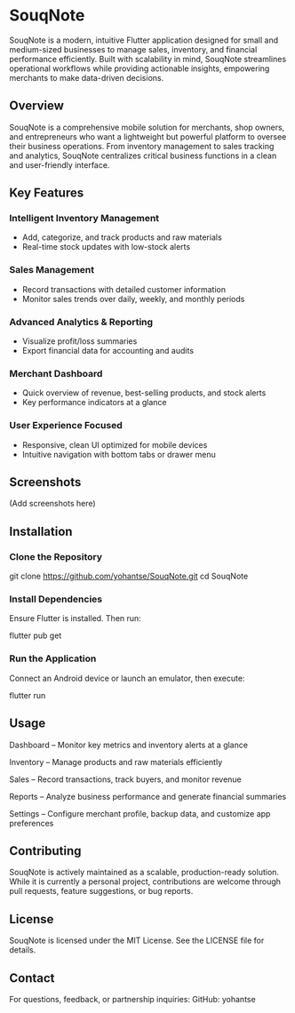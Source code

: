 
# SouqNote

   SouqNote is a modern, intuitive Flutter application designed for small and medium-sized businesses to manage sales, inventory, and financial performance efficiently. Built with scalability in mind, SouqNote streamlines operational workflows while providing actionable insights, empowering merchants to make data-driven decisions.

## Overview

SouqNote is a comprehensive mobile solution for merchants, shop owners, and entrepreneurs who want a lightweight but powerful platform to oversee their business operations. From inventory management to sales tracking and analytics, SouqNote centralizes critical business functions in a clean and user-friendly interface.

## Key Features

### Intelligent Inventory Management
   - Add, categorize, and track products and raw materials
   - Real-time stock updates with low-stock alerts
### Sales Management
   - Record transactions with detailed customer information
   - Monitor sales trends over daily, weekly, and monthly periods
### Advanced Analytics & Reporting
   - Visualize profit/loss summaries
   - Export financial data for accounting and audits

### Merchant Dashboard
   - Quick overview of revenue, best-selling products, and stock alerts
   - Key performance indicators at a glance

### User Experience Focused
   - Responsive, clean UI optimized for mobile devices
   - Intuitive navigation with bottom tabs or drawer menu

## Screenshots

(Add screenshots here)

## Installation

### Clone the Repository

git clone https://github.com/yohantse/SouqNote.git
cd SouqNote

### Install Dependencies

Ensure Flutter is installed. Then run:

flutter pub get


### Run the Application

Connect an Android device or launch an emulator, then execute:

flutter run

## Usage

Dashboard – Monitor key metrics and inventory alerts at a glance

Inventory – Manage products and raw materials efficiently

Sales – Record transactions, track buyers, and monitor revenue

Reports – Analyze business performance and generate financial summaries

Settings – Configure merchant profile, backup data, and customize app preferences

## Contributing

SouqNote is actively maintained as a scalable, production-ready solution. While it is currently a personal project, contributions are welcome through pull requests, feature suggestions, or bug reports.

## License

SouqNote is licensed under the MIT License. See the LICENSE file for details.

## Contact

For questions, feedback, or partnership inquiries:
GitHub: yohantse
